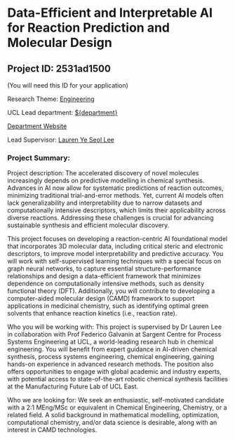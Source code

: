 # Data-Efficient and Interpretable AI for Reaction Prediction and Molecular Design

## Project ID: **2531ad1500**
(You will need this ID for your application)

Research Theme: [Engineering](../themes/engineering.md)

UCL Lead department: [${department}](../departments/chemical-engineering.md)

[Department Website](https://www.ucl.ac.uk/chemical-engineering)

Lead Supervisor: [Lauren Ye Seol Lee](https://profiles.ucl.ac.uk/94108)

### Project Summary:

Project description:
The accelerated discovery of novel molecules increasingly depends on predictive modelling in chemical synthesis. Advances in AI now allow for systematic predictions of reaction outcomes, minimizing traditional trial-and-error methods. Yet, current AI models often lack generalizability and interpretability due to narrow datasets and computationally intensive descriptors, which limits their applicability across diverse reactions. Addressing these challenges is crucial for advancing sustainable synthesis and efficient molecular discovery.

This project focuses on developing a reaction-centric AI foundational model that incorporates 3D molecular data, including critical steric and electronic descriptors, to improve model interpretability and predictive accuracy. You will work with self-supervised learning techniques with a special focus on graph neural networks, to capture essential structure-performance relationships and design a data-efficient framework that minimizes dependence on computationally intensive methods, such as density functional theory (DFT). Additionally, you will contribute to developing a computer-aided molecular design (CAMD) framework to support applications in medicinal chemistry, such as identifying optimal green solvents that enhance reaction kinetics (i.e., reaction rate).

Who you will be working with:
This project is supervised by Dr Lauren Lee in collaboration with Prof Federico Galvanin at Sargent Centre for Process Systems Engineering at UCL, a world-leading research hub in chemical engineering. You will benefit from expert guidance in AI-driven chemical synthesis, process systems engineering, chemical engineering, gaining hands-on experience in advanced research methods. The position also offers opportunities to engage with global academic and industry experts, with potential access to state-of-the-art robotic chemical synthesis facilities at the Manufacturing Future Lab of UCL East.

Who we are looking for:
We seek an enthusiastic, self-motivated candidate with a 2:1 MEng/MSc or equivalent in Chemical Engineering, Chemistry, or a related field. A solid background in mathematical modelling, optimization, computational chemistry, and/or data science is desirable, along with an interest in CAMD technologies.
